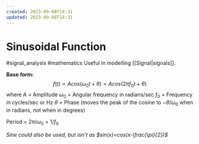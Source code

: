 ```yaml
---
created: 2023-09-08T14:31
updated: 2023-09-08T14:31
---
```

# Sinusoidal Function
#signal_analysis #mathematics 
Useful in modelling [[Signal|signals]].

**Base form:**
$$
f(t)=Acos(\omega_0t+\theta)=Acos(2\pi f_0t+\theta)
$$
where
$A$ = Amplitude
$\omega_0$ =  Angular frequency in radians/sec
$f_0$ = Frequency in cycles/sec or Hz
$\theta$ = Phase (moves the peak of the cosine to $-\theta/\omega_0$ when in radians, not when in degrees)

Period = $2\pi/\omega_0$ = $1/f_0$

*Sine could also be used, but isn't as $sin(x)=cos(x-\frac{\pi}{2})$*
